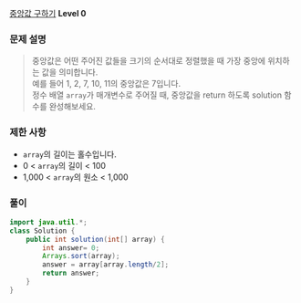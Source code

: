[중앙값 구하기](https://school.programmers.co.kr/learn/courses/30/lessons/120811) **Level 0** 
### 문제 설명
>  중앙값은 어떤 주어진 값들을 크기의 순서대로 정렬했을 때 가장 중앙에 위치하는 값을 의미합니다. \
>  예를 들어 1, 2, 7, 10, 11의 중앙값은 7입니다. \
>  정수 배열 `array`가 매개변수로 주어질 때, 중앙값을 return 하도록 solution 함수를 완성해보세요.

### 제한 사항
- `array`의 길이는 홀수입니다.
- 0 < `array`의 길이 < 100
- 1,000 < `array`의 원소 < 1,000

### 풀이
```java
import java.util.*;
class Solution {
    public int solution(int[] array) {
        int answer= 0;
        Arrays.sort(array);
        answer = array[array.length/2];
        return answer;
    }
}
```

